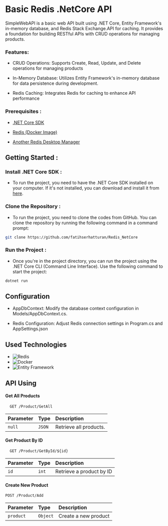 
# Basic Redis .NetCore API

SimpleWebAPI is a basic web API built using .NET Core, Entity Framework's in-memory database, and Redis Stack Exchange.API for caching. It provides a foundation for building RESTful APIs with CRUD operations for managing products.

### Features:

- CRUD Operations: Supports Create, Read, Update, and Delete operations for managing products

- In-Memory Database: Utilizes Entity Framework's in-memory database for data persistence during development.

- Redis Caching: Integrates Redis for caching to enhance API performance

### Prerequisites :

- [.NET Core SDK](https://dotnet.microsoft.com/en-us/download)

- [Redis (Docker Image)](https://hub.docker.com/_/redis)

- [Another Redis Desktop Manager](https://github.com/qishibo/AnotherRedisDesktopManager/releases)


## Getting Started :

###  Install .NET Core SDK :

- To run the project, you need to have the .NET Core SDK installed on your computer. If it's not installed, you can download and install it from [here](https://dotnet.microsoft.com/download).

###  Clone the Repository :

- To run the project, you need to clone the codes from GitHub. You can clone the repository by running the following command in a command prompt:

```bash
git clone https://github.com/fatihserhatturan/Redis_NetCore
```


### Run the Project :

- Once you're in the project directory, you can run the project using the .NET Core CLI (Command Line Interface). Use the following command to start the project:

```bash
dotnet run
```





## Configuration

- AppDbContext: Modify the database context configuration in Models/AppDbContext.cs.

- Redis Configuration: Adjust Redis connection settings in Program.cs and AppSettings.json


  
## Used Technologies

- ![Redis](https://img.shields.io/badge/Redis-DC382D?style=for-the-badge&logo=redis&logoColor=white)
- ![Docker](https://img.shields.io/badge/html5-%23E34F26.svg?style=for-the-badge&logo=html5&logoColor=white)
- ![Entity Framework](https://img.shields.io/badge/javascript-%23323330.svg?style=for-the-badge&logo=javascript&logoColor=%23F7DF1E)


  
## API Using

#### Get All Products

```http
  GET /Product/GetAll
```

| Parameter | Type     | Description                |
| :-------- | :------- | :------------------------- |
| `null` | `JSON` | Retrieve all products. |

#### Get Product By ID

```http
  GET /Product/GetById/${id}
```

| Parameter | Type     | Description                       |
| :-------- | :------- | :-------------------------------- |
| `id`      | `int` | Retrieve a product by ID  |

#### Create New Product


  ```http
  POST /Product/Add
  ```

| Parameter | Type     | Description                       |
| :-------- | :------- | :-------------------------------- |
| `product` | `Object` | Create a new product |
